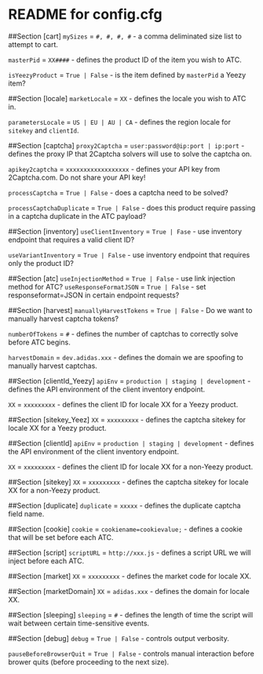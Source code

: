 # README for config.cfg

##Section [cart]
`mySizes` = `#, #, #, #` - a comma deliminated size list to attempt to cart.

`masterPid` = `XX####` - defines the product ID of the item you wish to ATC.

`isYeezyProduct` = `True | False` - is the item defined by `masterPid` a Yeezy item?

##Section [locale]
`marketLocale` = `XX` - defines the locale you wish to ATC in.

`parametersLocale` = `US | EU | AU | CA` - defines the region locale for `sitekey` and `clientId`.

##Section [captcha]
`proxy2Captcha` = `user:password@ip:port | ip:port` - defines the proxy IP that 2Captcha solvers will use to solve the captcha on.

`apikey2captcha` = `xxxxxxxxxxxxxxxxxx` - defines your API key from 2Captcha.com. Do not share your API key!

`processCaptcha` = `True | False` - does a captcha need to be solved?

`processCaptchaDuplicate` = `True | False` - does this product require passing in a captcha duplicate in the ATC payload?

##Section [inventory]
`useClientInventory` = `True | Fase` - use inventory endpoint that requires a valid client ID?

`useVariantInventory` = `True | False` - use inventory endpoint that requires only the product ID?

##Section [atc]
`useInjectionMethod` = `True | False` - use link injection method for ATC?
`useResponseFormatJSON` = `True | False` - set responseformat=JSON in certain endpoint requests?

##Section [harvest]
`manuallyHarvestTokens` = `True | False` - Do we want to manually harvest captcha tokens?

`numberOfTokens` = `#` - defines the number of captchas to correctly solve before ATC begins.

`harvestDomain` = `dev.adidas.xxx` - defines the domain we are spoofing to manually harvest captchas.

##Section [clientId_Yeezy]
`apiEnv` = `production | staging | development` - defines the API environment of the client inventory endpoint.

`XX` = `xxxxxxxxx` - defines the client ID for locale XX for a Yeezy product.

##Section [sitekey_Yeez]
`XX` = `xxxxxxxxx` - defines the captcha sitekey for locale XX for a Yeezy product.

##Section [clientId]
`apiEnv` = `production | staging | development` - defines the API environment of the client inventory endpoint.

`XX` = `xxxxxxxxx` - defines the client ID for locale XX for a non-Yeezy product.

##Section [sitekey]
`XX` = `xxxxxxxxx` - defines the captcha sitekey for locale XX for a non-Yeezy product.

##Section [duplicate]
`duplicate` = `xxxxx` - defines the duplicate captcha field name.

##Section [cookie]
`cookie` = `cookiename=cookievalue;` - defines a cookie that will be set before each ATC.

##Section [script]
`scriptURL` = `http://xxx.js` - defines a script URL we will inject before each ATC.

##Section [market]
`XX` = `xxxxxxxxx` - defines the market code for locale XX.

##Section [marketDomain]
`XX` = `adidas.xxx` - defines the domain for locale XX.

##Section [sleeping]
`sleeping` = `#` - defines the length of time the script will wait between certain time-sensitive events.

##Section [debug]
`debug` = `True | False` - controls output verbosity.

`pauseBeforeBrowserQuit` = `True | False` - controls manual interaction before brower quits (before proceeding to the next size).

